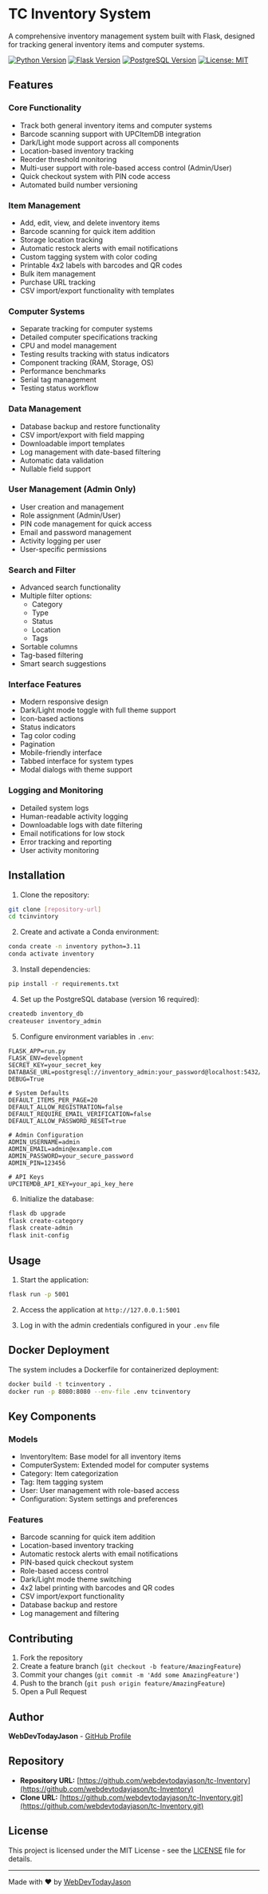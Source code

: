 # TC Inventory System

A comprehensive inventory management system built with Flask, designed for tracking general inventory items and computer systems.

[![Python Version](https://img.shields.io/badge/python-3.11-blue.svg)](https://www.python.org/downloads/release/python-3118/)
[![Flask Version](https://img.shields.io/badge/flask-3.1.0-green.svg)](https://flask.palletsprojects.com/)
[![PostgreSQL Version](https://img.shields.io/badge/postgresql-16-blue.svg)](https://www.postgresql.org/)
[![License: MIT](https://img.shields.io/badge/License-MIT-yellow.svg)](https://opensource.org/licenses/MIT)

## Features

### Core Functionality
- Track both general inventory items and computer systems
- Barcode scanning support with UPCItemDB integration
- Dark/Light mode support across all components
- Location-based inventory tracking
- Reorder threshold monitoring
- Multi-user support with role-based access control (Admin/User)
- Quick checkout system with PIN code access
- Automated build number versioning

### Item Management
- Add, edit, view, and delete inventory items
- Barcode scanning for quick item addition
- Storage location tracking
- Automatic restock alerts with email notifications
- Custom tagging system with color coding
- Printable 4x2 labels with barcodes and QR codes
- Bulk item management
- Purchase URL tracking
- CSV import/export functionality with templates

### Computer Systems
- Separate tracking for computer systems
- Detailed computer specifications tracking
- CPU and model management
- Testing results tracking with status indicators
- Component tracking (RAM, Storage, OS)
- Performance benchmarks
- Serial tag management
- Testing status workflow

### Data Management
- Database backup and restore functionality
- CSV import/export with field mapping
- Downloadable import templates
- Log management with date-based filtering
- Automatic data validation
- Nullable field support

### User Management (Admin Only)
- User creation and management
- Role assignment (Admin/User)
- PIN code management for quick access
- Email and password management
- Activity logging per user
- User-specific permissions

### Search and Filter
- Advanced search functionality
- Multiple filter options:
  - Category
  - Type
  - Status
  - Location
  - Tags
- Sortable columns
- Tag-based filtering
- Smart search suggestions

### Interface Features
- Modern responsive design
- Dark/Light mode toggle with full theme support
- Icon-based actions
- Status indicators
- Tag color coding
- Pagination
- Mobile-friendly interface
- Tabbed interface for system types
- Modal dialogs with theme support

### Logging and Monitoring
- Detailed system logs
- Human-readable activity logging
- Downloadable logs with date filtering
- Email notifications for low stock
- Error tracking and reporting
- User activity monitoring

## Installation

1. Clone the repository:

```bash
git clone [repository-url]
cd tcinvintory
```

2. Create and activate a Conda environment:

```bash
conda create -n inventory python=3.11
conda activate inventory
```

3. Install dependencies:

```bash
pip install -r requirements.txt
```

4. Set up the PostgreSQL database (version 16 required):

```bash
createdb inventory_db
createuser inventory_admin
```

5. Configure environment variables in `.env`:

```
FLASK_APP=run.py
FLASK_ENV=development
SECRET_KEY=your_secret_key
DATABASE_URL=postgresql://inventory_admin:your_password@localhost:5432/inventory_db
DEBUG=True

# System Defaults
DEFAULT_ITEMS_PER_PAGE=20
DEFAULT_ALLOW_REGISTRATION=false
DEFAULT_REQUIRE_EMAIL_VERIFICATION=false
DEFAULT_ALLOW_PASSWORD_RESET=true

# Admin Configuration
ADMIN_USERNAME=admin
ADMIN_EMAIL=admin@example.com
ADMIN_PASSWORD=your_secure_password
ADMIN_PIN=123456

# API Keys
UPCITEMDB_API_KEY=your_api_key_here
```

6. Initialize the database:

```bash
flask db upgrade
flask create-category
flask create-admin
flask init-config
```

## Usage

1. Start the application:

```bash
flask run -p 5001
```

2. Access the application at `http://127.0.0.1:5001`

3. Log in with the admin credentials configured in your `.env` file

## Docker Deployment

The system includes a Dockerfile for containerized deployment:

```bash
docker build -t tcinventory .
docker run -p 8080:8080 --env-file .env tcinventory
```

## Key Components

### Models
- InventoryItem: Base model for all inventory items
- ComputerSystem: Extended model for computer systems
- Category: Item categorization
- Tag: Item tagging system
- User: User management with role-based access
- Configuration: System settings and preferences

### Features
- Barcode scanning for quick item addition
- Location-based inventory tracking
- Automatic restock alerts with email notifications
- PIN-based quick checkout system
- Role-based access control
- Dark/Light mode theme switching
- 4x2 label printing with barcodes and QR codes
- CSV import/export functionality
- Database backup and restore
- Log management and filtering

## Contributing

1. Fork the repository
2. Create a feature branch (`git checkout -b feature/AmazingFeature`)
3. Commit your changes (`git commit -m 'Add some AmazingFeature'`)
4. Push to the branch (`git push origin feature/AmazingFeature`)
5. Open a Pull Request

## Author

**WebDevTodayJason** - [GitHub Profile](https://github.com/webdevtodayjason)

## Repository

- **Repository URL:** [https://github.com/webdevtodayjason/tc-Inventory](https://github.com/webdevtodayjason/tc-Inventory)
- **Clone URL:** [https://github.com/webdevtodayjason/tc-Inventory.git](https://github.com/webdevtodayjason/tc-Inventory.git)

## License

This project is licensed under the MIT License - see the [LICENSE](LICENSE) file for details.

---
Made with ❤️ by [WebDevTodayJason](https://github.com/webdevtodayjason)
